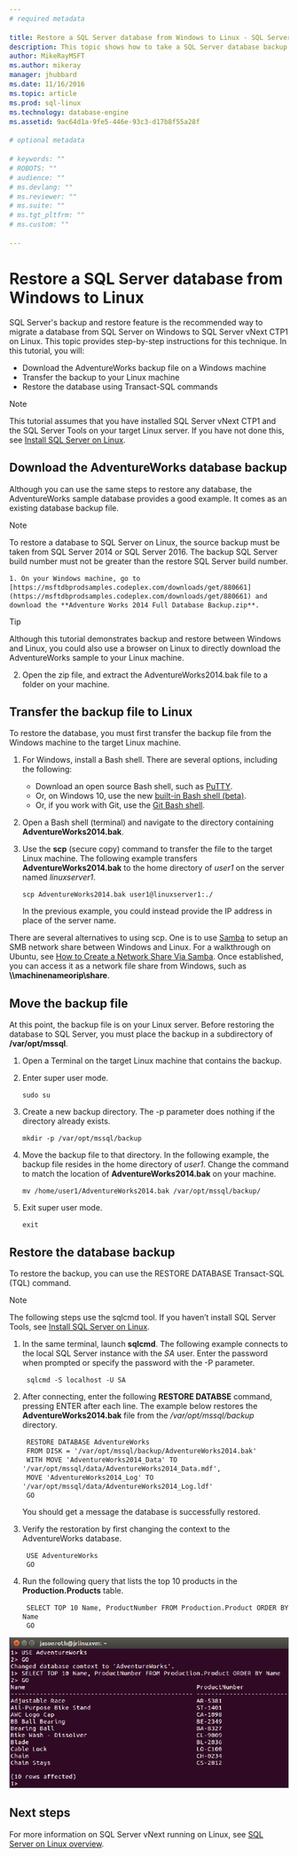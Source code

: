 ```yaml
---
# required metadata

title: Restore a SQL Server database from Windows to Linux - SQL Server vNext CTP1 | Microsoft Docs
description: This topic shows how to take a SQL Server database backup on Windows and restore it to a Linux machine running SQL Server vNext CTP1.
author: MikeRayMSFT 
ms.author: mikeray 
manager: jhubbard
ms.date: 11/16/2016
ms.topic: article
ms.prod: sql-linux
ms.technology: database-engine
ms.assetid: 9ac64d1a-9fe5-446e-93c3-d17b8f55a28f

# optional metadata

# keywords: ""
# ROBOTS: ""
# audience: ""
# ms.devlang: ""
# ms.reviewer: ""
# ms.suite: ""
# ms.tgt_pltfrm: ""
# ms.custom: ""

---
```

# Restore a SQL Server database from Windows to Linux

SQL Server's backup and restore feature is the recommended way to migrate a database from SQL Server on Windows to SQL Server vNext CTP1 on Linux. This topic provides step-by-step instructions for this technique. In this tutorial, you will:

- Download the AdventureWorks backup file on a Windows machine
- Transfer the backup to your Linux machine
- Restore the database using Transact-SQL commands

> [!NOTE] 
> This tutorial assumes that you have installed SQL Server vNext CTP1 and the SQL Server Tools on your target Linux server. If you have not done this, see [Install SQL Server on Linux](sql-server-linux-setup.md).

## Download the AdventureWorks database backup

Although you can use the same steps to restore any database, the AdventureWorks sample database provides a good example. It comes as an existing database backup file.

>[!NOTE] 
> To restore a database to SQL Server on Linux, the source backup must be taken from SQL Server 2014 or SQL Server 2016. The backup SQL Server build number must not be greater than the restore SQL Server build number.  

    1. On your Windows machine, go to [https://msftdbprodsamples.codeplex.com/downloads/get/880661](https://msftdbprodsamples.codeplex.com/downloads/get/880661) and download the **Adventure Works 2014 Full Database Backup.zip**.

> [!TIP] 
> Although this tutorial demonstrates backup and restore between Windows and Linux, you could also use a browser on Linux to directly download the AdventureWorks sample to your Linux machine.

2. Open the zip file, and extract the AdventureWorks2014.bak file to a folder on your machine.

## Transfer the backup file to Linux

To restore the database, you must first transfer the backup file from the Windows machine to the target Linux machine.

1. For Windows, install a Bash shell. There are several options, including the following:

    - Download an open source Bash shell, such as [PuTTY](http://www.putty.org/).
    - Or, on Windows 10, use the new [built-in Bash shell (beta)](https://msdn.microsoft.com/en-us/commandline/wsl/about).
    - Or, if you work with Git, use the [Git Bash shell](https://git-scm.com/downloads).

2. Open a Bash shell (terminal) and navigate to the directory containing **AdventureWorks2014.bak**.

3. Use the **scp** (secure copy) command to transfer the file to the target Linux machine. The following example transfers **AdventureWorks2014.bak** to the home directory of *user1* on the server named *linuxserver1*.

    ```
    scp AdventureWorks2014.bak user1@linuxserver1:./
    ```
    
    In the previous example, you could instead provide the IP address in place of the server name.

There are several alternatives to using scp. One is to use [Samba](https://help.ubuntu.com/community/Samba) to setup an SMB network share between Windows and Linux. For a walkthrough on Ubuntu, see [How to Create a Network Share Via Samba](https://help.ubuntu.com/community/How%20to%20Create%20a%20Network%20Share%20Via%20Samba%20Via%20CLI%20%28Command-line%20interface/Linux%20Terminal%29%20-%20Uncomplicated,%20Simple%20and%20Brief%20Way!). Once established, you can access it as a network file share from Windows, such as **\\\\machinenameorip\\share**.

## Move the backup file

At this point, the backup file is on your Linux server. Before restoring the database to SQL Server, you must place the backup in a subdirectory of **/var/opt/mssql**.

1. Open a Terminal on the target Linux machine that contains the backup.

2.	Enter super user mode.

        sudo su

3.	Create a new backup directory. The -p parameter does nothing if the directory already exists.

        mkdir -p /var/opt/mssql/backup

4.	Move the backup file to that directory. In the following example, the backup file resides in the home directory of *user1*. Change the command to match the location of **AdventureWorks2014.bak** on your machine.

        mv /home/user1/AdventureWorks2014.bak /var/opt/mssql/backup/

5.	Exit super user mode.

        exit

## Restore the database backup

To restore the backup, you can use the RESTORE DATABASE Transact-SQL (TQL) command.

> [!NOTE] 
> The following steps use the sqlcmd tool. If you haven’t install SQL Server Tools, see [Install SQL Server on Linux](sql-server-linux-setup.md).

1. In the same terminal, launch **sqlcmd**. The following example connects to the local SQL Server instance with the *SA* user. Enter the password when prompted or specify the password with the -P parameter.

        sqlcmd -S localhost -U SA

2. After connecting, enter the following **RESTORE DATABSE** command, pressing ENTER after each line. The example below restores the **AdventureWorks2014.bak** file from the */var/opt/mssql/backup* directory.

        RESTORE DATABASE AdventureWorks
        FROM DISK = '/var/opt/mssql/backup/AdventureWorks2014.bak'
        WITH MOVE 'AdventureWorks2014_Data' TO '/var/opt/mssql/data/AdventureWorks2014_Data.mdf',
        MOVE 'AdventureWorks2014_Log' TO '/var/opt/mssql/data/AdventureWorks2014_Log.ldf'
        GO

    You should get a message the database is successfully restored.

3. Verify the restoration by first changing the context to the AdventureWorks database. 

        USE AdventureWorks
        GO

4. Run the following query that lists the top 10 products in the **Production.Products** table.

        SELECT TOP 10 Name, ProductNumber FROM Production.Product ORDER BY Name
        GO

![Output from Production.Products query](./media/sql-server-linux-migrate-restore-database/sql-server-linux-adventureworks-query.png)

## Next steps

For more information on SQL Server vNext running on Linux, see [SQL Server on Linux overview](sql-server-linux-overview.md). 
